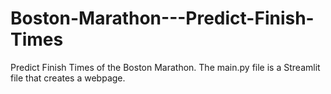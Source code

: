 # Boston-Marathon---Predict-Finish-Times
 Predict Finish Times of the Boston Marathon. The main.py file is a Streamlit file that creates a webpage. 
